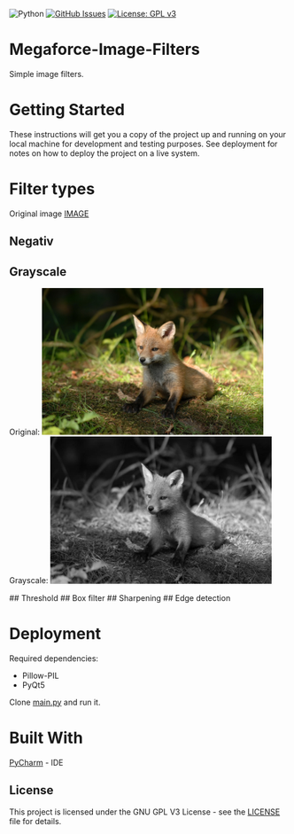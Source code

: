 ![Python](https://img.shields.io/badge/python-v3.6-blue.svg)
[![GitHub Issues](https://img.shields.io/github/issues/megaforce/Megaforce-Image-Filters.svg)](https://github.com/megaforce/Megaforce-Image-Filters/issues)
[![License: GPL v3](https://img.shields.io/badge/License-GPL%20v3-blue.svg)](https://www.gnu.org/licenses/gpl-3.0)


# Megaforce-Image-Filters
Simple image filters.
# Getting Started
These instructions will get you a copy of the project up and running on your local machine for development and testing purposes. See deployment for notes on how to deploy the project on a live system.

# Filter types
Original image [IMAGE](https://pixabay.com/en/mammals-wildlife-expensive-fox-3218028/)
 ## Negativ 
 ## Grayscale
 <p align="left">
  Original:
  <img src="https://github.com/megaforce/Megaforce-Image-Filters/blob/master/Image_examples/original.jpg?raw=true" width  = "400" >
 Grayscale:
  <img src="https://github.com/megaforce/Megaforce-Image-Filters/blob/master/Image_examples/Grayscale.jpg?raw=true" width="400">
</p>
 ## Threshold
 ## Box filter
 ## Sharpening
 ## Edge detection
  
# Deployment
Required dependencies: 
* Pillow-PIL 
* PyQt5

Clone [main.py](https://github.com/megaforce/Megaforce-Image-Filters/blob/master/Filters/main.py) and run it.

# Built With
[PyCharm](https://www.jetbrains.com/pycharm) - IDE

## License

This project is licensed under the GNU GPL V3  License - see the [LICENSE](https://github.com/megaforce/Megaforce-Image-Filters/blob/master/LICENSE) file for details.
